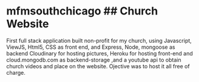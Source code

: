 # mfmsouthchicago ## Church Website

First full stack application built non-profit for my church, using Javascript, ViewJS, Html5, CSS as front end, and Express, Node, mongoose as backend  Cloudinary for hosting pictures, Heroku for hosting front-end and cloud.mongodb.com as backend-storage ,and a youtube api to obtain church videos and place on the website. Ojective was to host it all free of charge.
